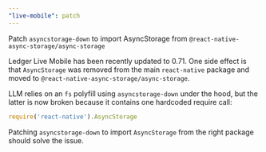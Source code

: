 ```yaml
---
"live-mobile": patch
---
```


Patch `asyncstorage-down` to import AsyncStorage from `@react-native-async-storage/async-storage`

Ledger Live Mobile has been recently updated to 0.71. One side effect is that `AsyncStorage` was removed from the main `react-native` package and moved to `@react-native-async-storage/async-storage`.

LLM relies on an `fs` polyfill using `asyncstorage-down` under the hood, but the latter is now broken because it contains one hardcoded require call:

```js
require('react-native').AsyncStorage
```

Patching `asyncstorage-down` to import `AsyncStorage` from the right package should solve the issue.

